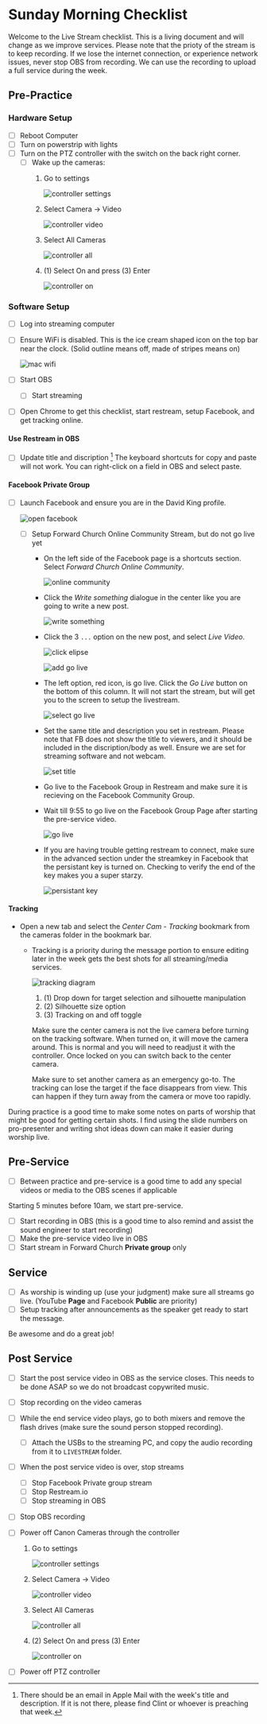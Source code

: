 # Sunday Morning Checklist

Welcome to the Live Stream checklist. This is a living document and will change
as we improve services. Please note that the prioty of the stream is to keep
recording.  If we lose the internet connection, or experience network issues,
never stop OBS from recording. We can use the recording to upload a full
service during the week.

## Pre-Practice

### Hardware Setup

- [ ] Reboot Computer
- [ ] Turn on powerstrip with lights
- [ ] Turn on the PTZ controller with the switch on the back right corner.
  - [ ] Wake up the cameras:
    1. Go to settings

        ![controller settings](./images/controller-settings.png)

    1. Select Camera -> Video

        ![controller video](./images/controller-camera-video.png)

    1. Select All Cameras

        ![controller all](./images/controller-all-cameras.png)

    1. (1) Select On and press (3) Enter

        ![controller on](./images/controller-on-off.png)

### Software Setup

- [ ] Log into streaming computer
- [ ] Ensure WiFi is disabled. This is the ice cream shaped icon on the top bar
  near the clock. (Solid outline means off, made of stripes means on)

    ![mac wifi](./images/mac-wifi.png)

- [ ] Start OBS
  - [ ] Start streaming
- [ ] Open Chrome to get this checklist, start restream, setup Facebook, and
      get tracking online.

#### Use Restream in OBS

- [ ] Update title and discription [^1]
      The keyboard shortcuts for copy and paste will not work. You can right-click on a field in OBS
      and select paste.

#### Facebook Private Group

- [ ] Launch Facebook and ensure you are in the David King profile.

    ![open facebook](./images/open-facebook.png)

  - [ ] Setup Forward Church Online Community Stream, but do not go live yet
    - On the left side of the Facebook page is a shortcuts section. Select
      *Forward Church Online Community*.

        ![online community](./images/select-community.png)

    - Click the *Write something* dialogue in the center like you are going
      to write a new post.

        ![write something](./images/fb-write-something.png)

    - Click the 3 `...` option on the new post, and select *Live Video*.

        ![click elipse](./images/fb-click-elipse.png)

        ![add go live](./images/fb-add-go-live.png)

    - The left option, red icon, is go live. Click the *Go Live* button on
      the bottom of this column. It will not start the stream, but will get
      you to the screen to setup the livestream.

        ![select go live](./images/fb-go-live.png)

    - Set the same title and description you set in restream. Please note that FB does not show the
      title to viewers, and it should be included in the discription/body as well. Ensure we are set
      for streaming software and not webcam.

        ![set title](./images/fb-set-title.png)

    - Go live to the Facebook Group in Restream and make sure it is recieving
      on the Facebook Community Group.
    - Wait till 9:55 to go live on the Facebook Group Page after starting the
      pre-service video.

        ![go live](./images/fb-go-live-2.png)

    - If you are having trouble getting restream to connect, make sure in the advanced section under
      the streamkey in Facebook that the persistant key is turned on. Checking to verify the end of
      the key makes you a super starzy.

        ![persistant key](./images/fb-ensure-stream-key.png)

#### Tracking

- Open a new tab and select the *Center Cam - Tracking* bookmark from the
  cameras folder in the bookmark bar.
  - Tracking is a priority during the message portion to ensure editing later
    in the week gets the best shots for all streaming/media services.

      ![tracking diagram](./images/tracking-02.png)

      1. (1) Drop down for target selection and silhouette manipulation
      1. (2) Silhouette size option
      1. (3) Tracking on and off toggle

      Make sure the center camera is not the live camera before turning on
      the tracking software. When turned on, it will move the camera around.
      This is normal and you will need to readjust it with the controller.
      Once locked on you can switch back to the center camera.

      Make sure to set another camera as an emergency go-to. The tracking can
      lose the target if the face disappears from view. This can happen if
      they turn away from the camera or move too rapidly.

During practice is a good time to make some notes on parts of worship that
might be good for getting certain shots. I find using the slide numbers
on pro-presenter and writing shot ideas down can make it easier during worship
live.

[^1]: There should be an email in Apple Mail with the week's title and
    description. If it is not there, please find Clint or whoever is preaching
that week.

## Pre-Service

- [ ] Between practice and pre-service is a good time to add any special videos
  or media to the OBS scenes if applicable

Starting 5 minutes before 10am, we start pre-service.

- [ ] Start recording in OBS (this is a good time to also remind and assist the
  sound engineer to start recording)
- [ ] Make the pre-service video live in OBS
- [ ] Start stream in Forward Church **Private group** only

## Service

- [ ] As worship is winding up (use your judgment) make sure all streams go
      live. (YouTube **Page** and Facebook **Public** are priority)
- [ ] Setup tracking after announcements as the speaker get ready to start the
      message.

Be awesome and do a great job!

## Post Service

- [ ] Start the post service video in OBS as the service closes.  This needs to
  be done ASAP so we do not broadcast copywrited music.
- [ ] Stop recording on the video cameras
- [ ] While the end service video plays, go to both mixers and remove the flash
  drives (make sure the sound person stopped recording).
  - [ ] Attach the USBs to the streaming PC, and copy the audio recording from
    it to `LIVESTREAM` folder.
- [ ] When the post service video is over, stop streams
  - [ ] Stop Facebook Private group stream
  - [ ] Stop Restream.io
  - [ ] Stop streaming in OBS
- [ ] Stop OBS recording
- [ ] Power off Canon Cameras through the controller

  1. Go to settings

      ![controller settings](./images/controller-settings.png)

  1. Select Camera -> Video

      ![controller video](./images/controller-camera-video.png)

  1. Select All Cameras

      ![controller all](./images/controller-all-cameras.png)

  1. (2) Select On and press (3) Enter

      ![controller on](./images/controller-on-off.png)

- [ ] Power off PTZ controller
